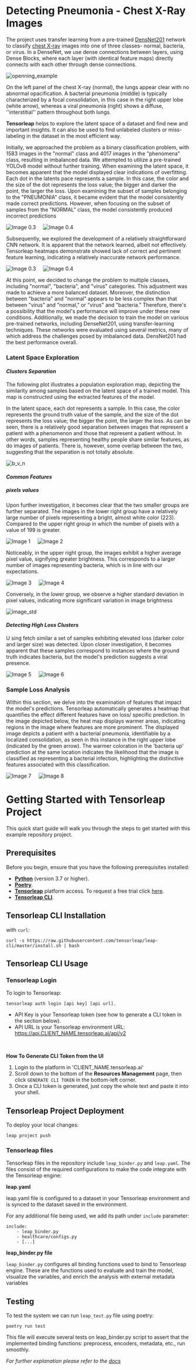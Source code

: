 
# Detecting Pneumonia - Chest X-Ray Images

The project uses transfer learning from a pre-trained [DensNet201](https://github.com/pytorch/vision/blob/6db1569c89094cf23f3bc41f79275c45e9fcb3f3/torchvision/models/densenet.py#L126) 
network to classify [chest X-ray](https://data.mendeley.com/datasets/rscbjbr9sj/2) images into one of three classes- normal, bacteria, or virus. In a DenseNet, we use 
dense connections between layers, using Dense Blocks, where each layer (with identical feature maps) directly connects 
with each other through dense connections.

![openning_example](images/openning_example.png)

On the left panel of the chest X-ray (normal), the lungs appear clear with no abnormal opacification. A bacterial 
pneumonia (middle) is typically characterized by a focal consolidation, in this case in the right upper lobe 
(white arrow), whereas a viral pneumonia (right) shows a diffuse, ''interstitial'' pattern throughout both lungs.

**Tensorleap** helps to explore the latent space of a dataset and find new and important insights. It can also be used
to find unlabeled clusters or miss-labeling in the dataset in the most efficient way.

Initially, we approached the problem as a binary classification problem, with 1583 images in the "normal" class and 4017
images in the "phenomena" class, resulting in imbalanced data. We attempted to utilize a pre-trained YOLOv8 model without
further training. When examining the latent space, it becomes apparent that the model displayed clear indications of overfitting. 
Each dot in the latents pace represents a sample. In this case, the color and the size of the dot represents the loss value; 
the bigger and darker the point, the larger the loss.
Upon examining the subset of samples belonging to the "PNEUMONIA" class, it became evident that the model consistently 
made correct predictions. However, when focusing on the subset of samples from the "NORMAL" class, the model 
consistently produced incorrect predictions

<div style="display: flex">
  <img src="images/yolop.png" alt="Image 0.3" style="margin-right: 10px;">
  <img src="images/yolon.png" alt="Image 0.4" style="margin-left: 10px;">
</div>

Subsequently, we explored the development of a relatively straightforward CNN network. It is apparent that the network 
learned, albeit not effectively. Tensorleap heatmaps demonstrate showed lack of correct and pertinent feature learning, indicating 
a relatively inaccurate network performance.

<div style="display: flex">
  <img src="images/cnn.png" alt="Image 0.3" style="margin-right: 10px;">
  <img src="images/cnn_heatmap.png" alt="Image 0.4" style="margin-left: 10px;">
</div>

At this point, we decided to change the problem to multiple classes, including "normal", 
"bacteria", and "virus" categories.
This adjustment was made to achieve a more balanced dataset. Moreover, the distinction between 
"bacteria" and "normal" appears to be less complex than that between "virus" and "normal," or "virus" and "bacteria." 
Therefore, there's a possibility that the model's performance will improve under these new conditions.
Additionally, we made the decision to train the model on various pre-trained networks, including DenseNet201, using 
transfer-learning techniques. These networks were evaluated using several metrics, 
many of which address the challenges posed by imbalanced data. DensNet201 had the best performance overall.

### Latent Space Exploration

#### *Clusters Separation*

The following plot illustrates a population exploration map, depicting the similarity among samples based on the latent 
space of a trained model. This map is constructed using the extracted features of the model.

In the latent space, each dot represents a sample. In this case, the color represents the ground truth value of the 
sample, and the size of the dot represents the loss value; the bigger the point, the larger the loss. As can be seen, 
there is a relatively good separation between images that represent a patient with a phenomenon and those that represent
a patient without. In other words, samples representing healthy people share similar features, as do images of patients. 
There is, however, some overlap between the two, suggesting that the separation is not totally absolute.

![b_v_n](images/b_v_n.png)


#### *Common Features*

##### pixels values

Upon further investigation, it becomes clear that the two smaller groups are further separated. The images in the lower 
right group have a relatively large number of pixels representing a bright, almost white color (223). Compared to the 
upper right group in which the number of pixels with a value of 199 is greater.

<div style="display: flex">
  <img src="images/223p.png" alt="Image 1" style="margin-right: 10px;">
  <img src="images/199p.png" alt="Image 2" style="margin-left: 10px;">
</div>

Noticeably, in the upper right group, the images exhibit a higher average pixel value, signifying greater brightness. 
This corresponds to a larger number of images representing bacteria, which is in line with our expectations. 

<div style="display: flex">
  <img src="images/image_mean_pic.png" alt="Image 3" style="margin-right: 10px;">
  <img src="images/image_mean_gt.png" alt="Image 4" style="margin-left: 10px;">
</div>

Conversely, in the lower group, we observe a higher standard deviation in pixel values, indicating more significant 
variation in image brightness

![image_std](images/image_std.png)

#### *Detecting High Loss Clusters*

U sing fetch similar a set of samples exhibiting elevated loss (darker color and larger size) was detected. 
Upon closer investigation, it becomes apparent that these samples correspond to instances where the ground truth 
indicates bacteria, but the model's prediction suggests a viral presence.

<div style="display: flex">
  <img src="images/loss1.png" alt="Image 5" style="margin-right: 10px;">
  <img src="images/loss2.png" alt="Image 6" style="margin-left: 10px;">
</div>

### Sample Loss Analysis

Within this section, we delve into the examination of features that impact the model's predictions. 
Tensorleap automatically generates a heatmap that quantifies the effect different features have on loss/ specific prediction.
In the image depicted below, the heat map displays warmer areas, indicating regions in the image where features are more
prominent. The displayed image depicts a patient with a bacterial pneumonia, identifiable by a localized consolidation, 
as seen in this instance in the right upper lobe (indicated by the green arrow). 
The warmer coloration in the 'bacteria up' prediction at the same location indicates the likelihood that the image is 
classified as representing a bacterial infection, highlighting the distinctive features associated with this classification.

<div style="display: flex">
  <img src="images/heatmap_gt.png" alt="Image 7" style="margin-right: 10px;">
  <img src="images/heatmap.png" alt="Image 8" style="margin-left: 10px;">
</div>


# Getting Started with Tensorleap Project

This quick start guide will walk you through the steps to get started with this example repository project.

## Prerequisites

Before you begin, ensure that you have the following prerequisites installed:

- **[Python](https://www.python.org/)** (version 3.7 or higher).
- **[Poetry](https://python-poetry.org/)**.
- **[Tensorleap](https://tensorleap.ai/)** platform access. To request a free trial click [here](https://meetings.hubspot.com/esmus/free-trial).
- **[Tensorleap CLI](https://github.com/tensorleap/leap-cli)**.


## Tensorleap **CLI Installation**

with `curl`:

```
curl -s https://raw.githubusercontent.com/tensorleap/leap-cli/master/install.sh | bash
```

## Tensorleap CLI Usage

### Tensorleap **Login**

To login to Tensorleap:

```
tensorleap auth login [api key] [api url].
```

- API Key is your Tensorleap token (see how to generate a CLI token in the section below).
- API URL is your Tensorleap environment URL: https://api.CLIENT_NAME.tensorleap.ai/api/v2

<br>

**How To Generate CLI Token from the UI**

1. Login to the platform in 'CLIENT_NAME.tensorleap.ai'
2. Scroll down to the bottom of the **Resources Management** page, then click `GENERATE CLI TOKEN` in the bottom-left corner.
3. Once a CLI token is generated, just copy the whole text and paste it into your shell.


## Tensorleap **Project Deployment**

To deploy your local changes:

```
leap project push
```

### **Tensorleap files**

Tensorleap files in the repository include `leap_binder.py` and `leap.yaml`. The files consist of the  required configurations to make the code integrate with the Tensorleap engine:

**leap.yaml**

leap.yaml file is configured to a dataset in your Tensorleap environment and is synced to the dataset saved in the environment.

For any additional file being used, we add its path under `include` parameter:

```
include:
    - leap_binder.py
    - healthcare/configs.py
    - [...]
```

**leap_binder.py file**

`leap_binder.py` configures all binding functions used to bind to Tensorleap engine. These are the functions used to evaluate and train the model, visualize the variables, and enrich the analysis with external metadata variables

## Testing

To test the system we can run `leap_test.py` file using poetry:

```
poetry run test
```

This file will execute several tests on leap_binder.py script to assert that the implemented binding functions: preprocess, encoders,  metadata, etc.,  run smoothly.

*For further explanation please refer to the [docs](https://docs.tensorleap.ai/)*




